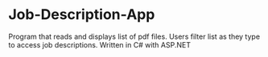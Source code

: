 # Job-Description-App
Program that reads and displays list of pdf files. Users filter list as they type to access job descriptions. Written in C# with ASP.NET
